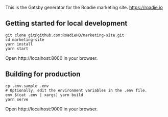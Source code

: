 This is the Gatsby generator for the Roadie marketing site. https://roadie.io

## Getting started for local development

```shell
git clone git@github.com:RoadieHQ/marketing-site.git
cd marketing-site
yarn install
yarn start
```

Open http://localhost:8000 in your browser.

## Building for production

```shell
cp .env.sample .env
# Optionally, edit the environment variables in the .env file.
env $(cat .env | xargs) yarn build
yarn serve
```

Open http://localhost:9000 in your browser.
